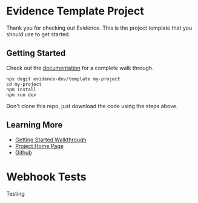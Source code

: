 # Evidence Template Project

Thank you for checking out Evidence. This is the project template that you should use to get started. 

## Getting Started

Check out the [documentation](https://docs.evidence.dev) for a complete walk through.

```
npx degit evidence-dev/template my-project
cd my-project 
npm install 
npm run dev 
```

Don't clone this repo, just download the code using the steps above. 

## Learning More

- [Getting Started Walkthrough](https://docs.evidence.dev/getting-started/install-evidence)
- [Project Home Page](https://www.evidence.dev)
- [Github](https://github.com/evidence-dev/evidence)

# Webhook Tests
Testing
